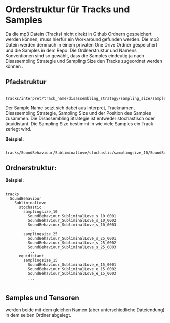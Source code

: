 # Orderstruktur für Tracks und Samples

Da die mp3 Datein (Tracks) nicht direkt in Github Ordnern gespeichert werden können, muss hierfür ein Workaround gefunden werden.
Die mp3 Datein werden demnach in einem privaten One Drive Ordner gespeichert und die Samples in dem Repo. Die Ordnerstruktur und Namens Konventionen sind so gewählt, dass die Samples eindeutig ja nach Disassembling Strategie und Sampling Size den Tracks zugeordnet werden können   .

## Pfadstruktur
<pre><code>
tracks/interpret/track_name/disassembling_strategy/sampling_size/sample_name.mp3
</code></pre>

Der Sample Name setzt sich dabei aus Interpret, Tracknamen, Disassembling Strategie, Sampling Size und der Position des Samples zusammen.
Die Disassembling Strategie ist entweder stochastisch oder äquidistant. Die Sampling Size bestimmt in wie viele Samples ein Track zerlegt wird.   

**Beispiel:**
<pre><code>
tracks/SoundBehaviour/SubliminalLove/stochastic/samplingsize_10/SoundBehaviour_SubliminalLove_s_10_0001.mp3
</code></pre>

## Ordnerstruktur:

**Beispiel:**
<pre><code>
tracks
  SoundBehaviour
    SubliminalLove
      stochastic
        samplingsize_10
          SoundBehaviour_SubliminalLove_s_10_0001
          SoundBehaviour_SubliminalLove_s_10_0002
          SoundBehaviour_SubliminalLove_s_10_0003
          ...
        samplingsize_25
          SoundBehaviour_SubliminalLove_s_25_0001
          SoundBehaviour_SubliminalLove_s_25_0002
          SoundBehaviour_SubliminalLove_s_25_0003
          ...
      equidistant
        samplingsize_15
          SoundBehaviour_SubliminalLove_e_15_0001
          SoundBehaviour_SubliminalLove_e_15_0002
          SoundBehaviour_SubliminalLove_e_15_0003
          ...
    
</code></pre>


## Samples und Tensoren
werden beide mit dem gleichen Namen (aber unterschiedliche Dateiendung) in dem selben Ordner abgelegt.
